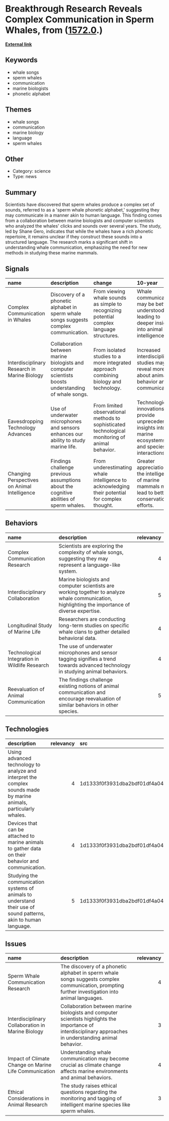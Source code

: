 # __Breakthrough Research Reveals Complex Communication in Sperm Whales__, from ([1572.0](https://kghosh.substack.com/p/1572.0).)

__[External link](https://www.nytimes.com/2024/05/07/science/whale-song-alphabet.html)__



## Keywords

* whale songs
* sperm whales
* communication
* marine biologists
* phonetic alphabet

## Themes

* whale songs
* communication
* marine biology
* language
* sperm whales

## Other

* Category: science
* Type: news

## Summary

Scientists have discovered that sperm whales produce a complex set of sounds, referred to as a 'sperm whale phonetic alphabet,' suggesting they may communicate in a manner akin to human language. This finding comes from a collaboration between marine biologists and computer scientists who analyzed the whales' clicks and sounds over several years. The study, led by Shane Gero, indicates that while the whales have a rich phonetic repertoire, it remains unclear if they construct these sounds into a structured language. The research marks a significant shift in understanding whale communication, emphasizing the need for new methods in studying these marine mammals.

## Signals

| name                                         | description                                                                                          | change                                                                                           | 10-year                                                                                                        | driving-force                                                                                 |   relevancy |
|:---------------------------------------------|:-----------------------------------------------------------------------------------------------------|:-------------------------------------------------------------------------------------------------|:---------------------------------------------------------------------------------------------------------------|:----------------------------------------------------------------------------------------------|------------:|
| Complex Communication in Whales              | Discovery of a phonetic alphabet in sperm whale songs suggests complex communication.                | From viewing whale sounds as simple to recognizing potential complex language structures.        | Whale communication may be better understood, leading to deeper insights into animal intelligence.             | Advancements in marine biology and technology enable better analysis of animal communication. |           5 |
| Interdisciplinary Research in Marine Biology | Collaboration between marine biologists and computer scientists boosts understanding of whale songs. | From isolated studies to a more integrated approach combining biology and technology.            | Increased interdisciplinary studies may reveal more about animal behavior and communication.                   | The need for innovative methodologies to tackle complex biological questions.                 |           4 |
| Eavesdropping Technology Advances            | Use of underwater microphones and sensors enhances our ability to study marine life.                 | From limited observational methods to sophisticated technological monitoring of animal behavior. | Technological innovations will provide unprecedented insights into marine ecosystems and species interactions. | Continued technological advancements in sensors and data analysis for ecological studies.     |           4 |
| Changing Perspectives on Animal Intelligence | Findings challenge previous assumptions about the cognitive abilities of sperm whales.               | From underestimating whale intelligence to acknowledging their potential for complex thought.    | Greater appreciation for the intelligence of marine mammals may lead to better conservation efforts.           | Growing public and scientific interest in animal cognition and welfare.                       |           5 |

## Behaviors

| name                                           | description                                                                                                                                      |   relevancy |
|:-----------------------------------------------|:-------------------------------------------------------------------------------------------------------------------------------------------------|------------:|
| Complex Communication Research                 | Scientists are exploring the complexity of whale songs, suggesting they may represent a language-like system.                                    |           4 |
| Interdisciplinary Collaboration                | Marine biologists and computer scientists are working together to analyze whale communication, highlighting the importance of diverse expertise. |           5 |
| Longitudinal Study of Marine Life              | Researchers are conducting long-term studies on specific whale clans to gather detailed behavioral data.                                         |           4 |
| Technological Integration in Wildlife Research | The use of underwater microphones and sensor tagging signifies a trend towards advanced technology in studying animal behaviors.                 |           4 |
| Reevaluation of Animal Communication           | The findings challenge existing notions of animal communication and encourage reevaluation of similar behaviors in other species.                |           5 |

## Technologies

| description                                                                                                        |   relevancy | src                              |
|:-------------------------------------------------------------------------------------------------------------------|------------:|:---------------------------------|
| Using advanced technology to analyze and interpret the complex sounds made by marine animals, particularly whales. |           4 | 1d1333f0f3931dba2bdf01df4a046b20 |
| Devices that can be attached to marine animals to gather data on their behavior and communication.                 |           4 | 1d1333f0f3931dba2bdf01df4a046b20 |
| Studying the communication systems of animals to understand their use of sound patterns, akin to human language.   |           5 | 1d1333f0f3931dba2bdf01df4a046b20 |

## Issues

| name                                                  | description                                                                                                                                                 |   relevancy |
|:------------------------------------------------------|:------------------------------------------------------------------------------------------------------------------------------------------------------------|------------:|
| Sperm Whale Communication Research                    | The discovery of a phonetic alphabet in sperm whale songs suggests complex communication, prompting further investigation into animal languages.            |           4 |
| Interdisciplinary Collaboration in Marine Biology     | Collaboration between marine biologists and computer scientists highlights the importance of interdisciplinary approaches in understanding animal behavior. |           3 |
| Impact of Climate Change on Marine Life Communication | Understanding whale communication may become crucial as climate change affects marine environments and animal behaviors.                                    |           4 |
| Ethical Considerations in Animal Research             | The study raises ethical questions regarding the monitoring and tagging of intelligent marine species like sperm whales.                                    |           3 |